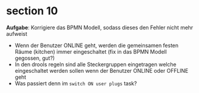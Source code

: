# section 10

**Aufgabe**: Korrigiere das BPMN Modell, sodass dieses den Fehler nicht mehr aufweist

* Wenn der Benutzer ONLINE geht, werden die gemeinsamen festen Räume (kitchen) immer eingeschaltet (fix in das BPMN Modell gegossen, gut?)
* In den drools regeln sind alle Steckergruppen eingetragen welche eingeschaltet werden sollen wenn der Benutzer ONLINE oder OFFLINE geht
* Was passiert denn im `switch ON user plugs` task?